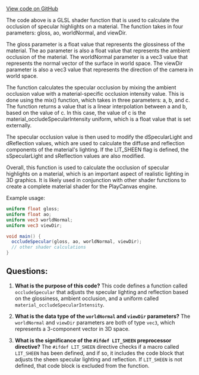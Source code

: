 [View code on GitHub](https://github.com/playcanvas/engine/src/scene/shader-lib/chunks/lit/frag/aoSpecOccSimple.js)

The code above is a GLSL shader function that is used to calculate the occlusion of specular highlights on a material. The function takes in four parameters: gloss, ao, worldNormal, and viewDir. 

The gloss parameter is a float value that represents the glossiness of the material. The ao parameter is also a float value that represents the ambient occlusion of the material. The worldNormal parameter is a vec3 value that represents the normal vector of the surface in world space. The viewDir parameter is also a vec3 value that represents the direction of the camera in world space.

The function calculates the specular occlusion by mixing the ambient occlusion value with a material-specific occlusion intensity value. This is done using the mix() function, which takes in three parameters: a, b, and c. The function returns a value that is a linear interpolation between a and b, based on the value of c. In this case, the value of c is the material_occludeSpecularIntensity uniform, which is a float value that is set externally.

The specular occlusion value is then used to modify the dSpecularLight and dReflection values, which are used to calculate the diffuse and reflection components of the material's lighting. If the LIT_SHEEN flag is defined, the sSpecularLight and sReflection values are also modified.

Overall, this function is used to calculate the occlusion of specular highlights on a material, which is an important aspect of realistic lighting in 3D graphics. It is likely used in conjunction with other shader functions to create a complete material shader for the PlayCanvas engine. 

Example usage:

```glsl
uniform float gloss;
uniform float ao;
uniform vec3 worldNormal;
uniform vec3 viewDir;

void main() {
  occludeSpecular(gloss, ao, worldNormal, viewDir);
  // other shader calculations
}
```
## Questions: 
 1. **What is the purpose of this code?** 
This code defines a function called `occludeSpecular` that adjusts the specular lighting and reflection based on the glossiness, ambient occlusion, and a uniform called `material_occludeSpecularIntensity`.

2. **What is the data type of the `worldNormal` and `viewDir` parameters?** 
The `worldNormal` and `viewDir` parameters are both of type `vec3`, which represents a 3-component vector in 3D space.

3. **What is the significance of the `#ifdef LIT_SHEEN` preprocessor directive?** 
The `#ifdef LIT_SHEEN` directive checks if a macro called `LIT_SHEEN` has been defined, and if so, it includes the code block that adjusts the sheen specular lighting and reflection. If `LIT_SHEEN` is not defined, that code block is excluded from the function.